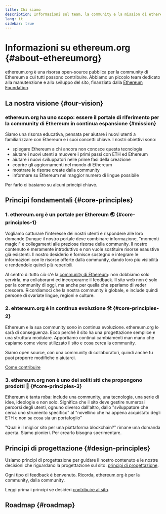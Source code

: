 ```yaml
---
title: Chi siamo
description: Informazioni sul team, la community e la mission di ethereum.org
lang: it
sidebar: true
---
```


# Informazioni su ethereum.org {#about-ethereumorg}

ethereum.org è una risorsa open-source pubblica per la community di Ethereum a cui tutti possono contribuire. Abbiamo un piccolo team dedicato alla manutenzione e allo sviluppo del sito, finanziato dalla [Ethereum Foundation](/foundation/).

## La nostra visione {#our-vision}

### ethereum.org ha uno scopo: essere il portale di riferimento per la community di Ethereum in continua espansione {#mission}

Siamo una risorsa educativa, pensata per aiutare i nuovi utenti a familiarizzare con Ethereum e i suoi concetti chiave. I nostri obiettivi sono:

- spiegare Ethereum a chi ancora non conosce questa tecnologia
- aiutare i nuovi utenti a muovere i primi passi con ETH ed Ethereum
- aiutare i nuovi sviluppatori nelle prime fasi della creazione
- coprire gli aggiornamenti nel mondo di Ethereum
- mostrare le risorse create dalla community
- informare su Ethereum nel maggior numero di lingue possibile

Per farlo ci basiamo su alcuni principi chiave.

## Principi fondamentali {#core-principles}

### 1. ethereum.org è un portale per Ethereum 🌏 {#core-principles-1}

Vogliamo catturare l'interesse dei nostri utenti e rispondere alle loro domande Dunque il nostro portale deve combinare informazione, "momenti magici" e collegamenti alle preziose risorse della community. Il nostro contenuto è meramente introduttivo e non vuole sostituire risorse esaustive già esistenti. Il nostro desiderio è fornisce sostegno e integrare le informazioni con le risorse offerte dalla community, dando loro più visibilità e rendendole quindi più reperibili.

Al centro di tutto ciò c'è la [community di Ethereum](/community/): non dobbiamo solo servirla, ma collaborarvi ed incorporarne il feedback. Il sito web non è solo per la community di oggi, ma anche per quella che speriamo di veder crescere. Ricordiamoci che la nostra community è globale, e include quindi persone di svariate lingue, regioni e culture.

### 2. ehtereum.org è in continua evoluzione 🛠 {#core-principles-2}

Ethereum e la sua community sono in continua evoluzione. ethereum.org lo sarà di conseguenza. Ecco perché il sito ha una progettazione semplice e una struttura modulare. Apportiamo continui cambiamenti man mano che capiamo come viene utilizzato il sito e cosa cerca la community.

Siamo open source, con una community di collaboratori, quindi anche tu puoi proporre modifiche o aiutarci.

[Come contribuire](/contributing/)

### 3. ethereum.org non è uno dei soliti siti che propongono prodotti 🦄 {#core-principles-3}

Ethereum è tanta roba: include una community, una tecnologia, una serie di idee, ideologie e non solo. Significa che il sito deve gestire numerosi percorsi degli utenti, ognuno diverso dall'altro, dallo "sviluppatore che cerca uno strumento specifico" al "novellino che ha appena acquistato degli ETH e non sa cosa sia un portafoglio"

"Qual è il miglior sito per una piattaforma blockchain?" rimane una domanda aperta. Siamo pionieri. Per crearlo bisogna sperimentare.

## Principi di progettazione {#design-principles}

Usiamo principi di progettazione per guidare il nostro contenuto e le nostre decisioni che riguardano la progettazione sul sito: [principi di progettazione](/contributing/design-principles/).

Ogni tipo di feedback è benvenuto. Ricorda, ethereum.org è per la community, dalla community.

Leggi prima i principi se desideri [contribuire al sito](/contributing/).

## Roadmap {#roadmap}

<Roadmap />
